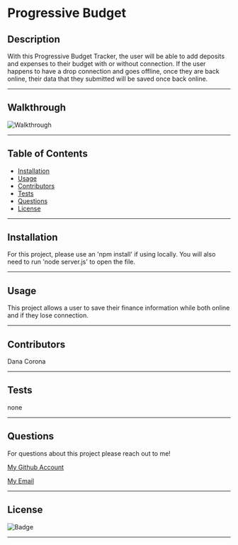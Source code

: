 # Progressive Budget



## Description
With this Progressive Budget Tracker, the user will be able to add deposits and expenses to their budget with or without connection. If the user happens to have a drop connection and goes offline, once they  are back online, their data that they submitted will be saved once back online.

***
## Walkthrough
![Walkthrough](BTWalkthrough.gif)


***
## Table of Contents
* [Installation](#installation)
* [Usage](#usage)
* [Contributors](#contributors)
* [Tests](#tests)
* [Questions](#questions)
* [License](#License)


***
## Installation
For this project, please use an 'npm install' if using locally. You will also need to run 'node server.js' to open the file.


***
## Usage
This project allows a user to save their finance information while both online and if they lose connection.


***
## Contributors
Dana Corona


***
## Tests
none


***
## Questions
For questions about this project please reach out to me!

[My Github Account](https://github.com/danacorona)

[My Email](dana.d.corona@gmail.com)


***
## License
![Badge](https://img.shields.io/badge/license-MIT-blue.svg)

***